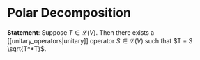 # Polar Decomposition
**Statement**: Suppose $T \in \mathcal{L}(V)$. Then there exists a [[unitary_operators|unitary]] operator $S \in \mathcal{L}(V)$ such that $T = S \sqrt{T^*T}$.